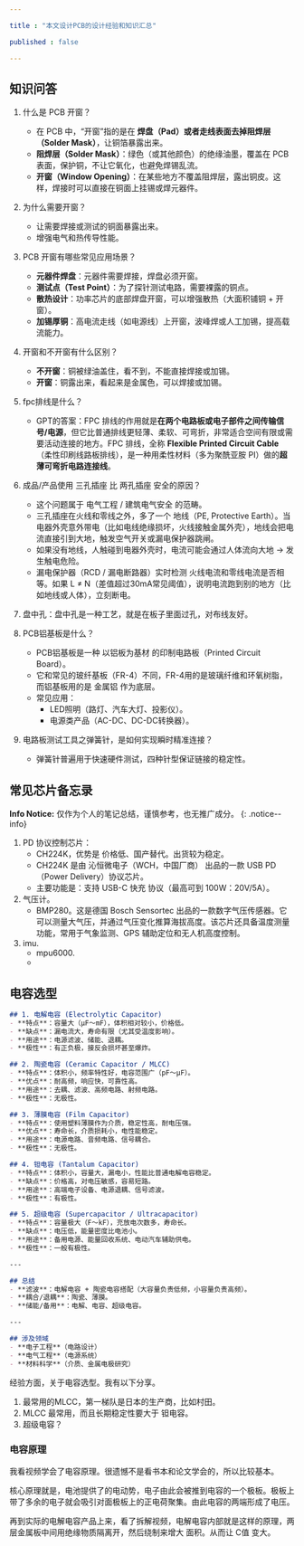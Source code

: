 ```yaml
---

title : "本文设计PCB的设计经验和知识汇总"

published : false

---
```



## 知识问答

1. 什么是 PCB 开窗？  
   - 在 PCB 中，“开窗”指的是在 **焊盘（Pad）或者走线表面去掉阻焊层（Solder Mask）**，让铜箔暴露出来。  
   - **阻焊层（Solder Mask）**：绿色（或其他颜色）的绝缘油墨，覆盖在 PCB 表面，保护铜，不让它氧化，也避免焊锡乱流。  
   - **开窗（Window Opening）**：在某些地方不覆盖阻焊层，露出铜皮。这样，焊接时可以直接在铜面上挂锡或焊元器件。  
2. 为什么需要开窗？  
   - 让需要焊接或测试的铜面暴露出来。  
   - 增强电气和热传导性能。  
3. PCB 开窗有哪些常见应用场景？  
   - **元器件焊盘**：元器件需要焊接，焊盘必须开窗。  
   - **测试点（Test Point）**：为了探针测试电路，需要裸露的铜点。  
   - **散热设计**：功率芯片的底部焊盘开窗，可以增强散热（大面积铺铜 + 开窗）。  
   - **加锡厚铜**：高电流走线（如电源线）上开窗，波峰焊或人工加锡，提高载流能力。  
4. 开窗和不开窗有什么区别？  
   - **不开窗**：铜被绿油盖住，看不到，不能直接焊接或加锡。  
   - **开窗**：铜露出来，看起来是金属色，可以焊接或加锡。  
5. fpc排线是什么？
   - GPT的答案：FPC 排线的作用就是**在两个电路板或电子部件之间传输信号/电源**，但它比普通排线更轻薄、柔软、可弯折，非常适合空间有限或需要活动连接的地方。FPC 排线，全称 **Flexible Printed Circuit Cable**（柔性印刷线路板排线），是一种用柔性材料（多为聚酰亚胺 PI）做的**超薄可弯折电路连接线**。
6. 成品/产品使用 三孔插座 比 两孔插座 安全的原因？
    - 这个问题属于 电气工程 / 建筑电气安全 的范畴。
    - 三孔插座在火线和零线之外，多了一个 地线（PE, Protective Earth）。当电器外壳意外带电（比如电线绝缘损坏，火线接触金属外壳），地线会把电流直接引到大地，触发空气开关或漏电保护器跳闸。
    - 如果没有地线，人触碰到电器外壳时，电流可能会通过人体流向大地 → 发生触电危险。
    - 漏电保护器（RCD / 漏电断路器）实时检测 火线电流和零线电流是否相等。如果 L ≠ N（差值超过30mA常见阈值），说明电流跑到别的地方（比如地线或人体），立刻断电。
7. 盘中孔：盘中孔是一种工艺，就是在板子里面过孔，对布线友好。
8. PCB铝基板是什么？

   - PCB铝基板是一种 以铝板为基材 的印制电路板（Printed Circuit Board）。
	- 它和常见的玻纤基板（FR-4）不同，FR-4用的是玻璃纤维和环氧树脂，而铝基板用的是 金属铝 作为底层。
   - 常见应用：
      - LED照明（路灯、汽车大灯、投影仪）。
	   - 电源类产品（AC-DC、DC-DC转换器）。
9. 电路板测试工具之弹簧针，是如何实现瞬时精准连接？
   - 弹簧针普遍用于快速硬件测试，四种针型保证链接的稳定性。



## 常见芯片备忘录


**Info Notice:** 仅作为个人的笔记总结，谨慎参考，也无推广成分。
{: .notice--info}


1. PD 协议控制芯片：
   - CH224K，优势是 价格低、国产替代。出货较为稳定。
   - CH224K 是由 沁恒微电子（WCH，中国厂商） 出品的一款 USB PD（Power Delivery）协议芯片。
   - 主要功能是：支持 USB-C 快充 协议（最高可到 100W：20V/5A）。
2. 气压计。
   - BMP280。这是德国 Bosch Sensortec 出品的一款数字气压传感器。它可以测量大气压，并通过气压变化推算海拔高度。该芯片还具备温度测量功能，常用于气象监测、GPS 辅助定位和无人机高度控制。  
3. imu.
   - mpu6000.
   - 


## 电容选型

```markdown
## 1. 电解电容 (Electrolytic Capacitor)
- **特点**：容量大（μF～mF），体积相对较小，价格低。  
- **缺点**：漏电流大，寿命有限（尤其受温度影响）。  
- **用途**：电源滤波、储能、退耦。  
- **极性**：有正负极，接反会损坏甚至爆炸。  

## 2. 陶瓷电容 (Ceramic Capacitor / MLCC)
- **特点**：体积小，频率特性好，电容范围广（pF～μF）。  
- **优点**：耐高频，响应快，可靠性高。  
- **用途**：去耦、滤波、高频电路、射频电路。  
- **极性**：无极性。  

## 3. 薄膜电容 (Film Capacitor)
- **特点**：使用塑料薄膜作为介质，稳定性高，耐电压强。  
- **优点**：寿命长，介质损耗小，电性能稳定。  
- **用途**：电源电路、音频电路、信号耦合。  
- **极性**：无极性。  

## 4. 钽电容 (Tantalum Capacitor)
- **特点**：体积小，容量大，漏电小，性能比普通电解电容稳定。  
- **缺点**：价格高，对电压敏感，容易短路。  
- **用途**：高端电子设备、电源退耦、信号滤波。  
- **极性**：有极性。  

## 5. 超级电容 (Supercapacitor / Ultracapacitor)
- **特点**：容量极大（F～kF），充放电次数多，寿命长。  
- **缺点**：电压低，能量密度比电池小。  
- **用途**：备用电源、能量回收系统、电动汽车辅助供电。  
- **极性**：一般有极性。  

---

## 总结
- **滤波**：电解电容 + 陶瓷电容搭配（大容量负责低频，小容量负责高频）。  
- **耦合/退耦**：陶瓷、薄膜。  
- **储能/备用**：电解、电容、超级电容。  

---

## 涉及领域
- **电子工程**（电路设计）  
- **电气工程**（电源系统）  
- **材料科学**（介质、金属电极研究）  
```

经验方面，关于电容选型。我有以下分享。
1. 最常用的MLCC，第一梯队是日本的生产商，比如村田。
2. MLCC 最常用，而且长期稳定性要大于 钽电容。
3. 超级电容？




### 电容原理

我看视频学会了电容原理。很遗憾不是看书本和论文学会的，所以比较基本。

核心原理就是，电池提供了的电动势，电子由此会被推到电容的一个极板。极板上带了多余的电子就会吸引对面极板上的正电荷聚集。由此电容的两端形成了电压。

再到实际的电解电容产品上来，看了拆解视频，电解电容内部就是这样的原理，两层金属板中间用绝缘物质隔离开，然后绕制来增大 面积。从而让 C值 变大。